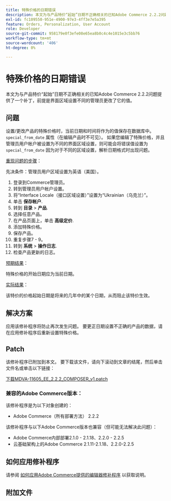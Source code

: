 ```yaml
---
title: 特殊价格的日期错误
description: 本文为与产品特价“起始”日期不正确相关的已知Adobe Commerce 2.2.2问题提供了一个补丁，前提是界面区域设置不同的管理员更改了它的值。
exl-id: fc109550-951e-4900-97e3-4ff3e7e5a395
feature: Orders, Personalization, User Account
role: Developer
source-git-commit: 958179e0f3efe08e65ea8b0c4c4e1015e3c5bb76
workflow-type: tm+mt
source-wordcount: '406'
ht-degree: 0%

---
```


# 特殊价格的日期错误

本文为与产品特价“起始”日期不正确相关的已知Adobe Commerce 2.2.2问题提供了一个补丁，前提是界面区域设置不同的管理员更改了它的值。

## 问题

设置/更改产品的特殊价格时，当前日期和时间将作为的值保存在数据库中。 `special_from_date` 属性（在编辑产品时不可见）。 如果您编辑了特殊价格，并且管理员用户帐户被设置为不同的界面区域设置，则可能会将错误值设置为 `special_from_date` 因为对于不同的区域设置，解析日期格式时出现问题。

<u>重现问题的步骤</u>：

先决条件：管理员用户区域设置为英语（美国）。

1. 登录到Commerce管理员。
1. 转到管理员用户帐户设置。
1. 将“Interface Locale（接口区域设置）”设置为“Ukrainian（乌克兰）”。
1. 单击 **保存帐户**.
1. 转到 **目录** > **产品**.
1. 选择任意产品。
1. 在产品页面上，单击 **高级定价**.
1. 添加特殊价格。
1. 保存产品。
1. 重复步骤7 - 9。
1. 转到 **系统** > **操作日志**.
1. 检查产品更新的日志。

<u>预期结果</u>：

特殊价格的开始日期应为当前日期。

<u>实际结果</u>：

该特价的价格起始日期是将来的几年中的某个日期，从而阻止该特价生效。

## 解决方案

应用该修补程序将防止再次发生问题。 要更正日期设置不正确的产品的数据，请在应用修补程序后重新设置特殊价格。

## Patch

该修补程序已附加到本文。 要下载该文件，请向下滚动到文章的结尾，然后单击文件名或单击以下链接：

[下载MDVA-11605\_EE\_2.2.2\_COMPOSER\_v1.patch](assets/MDVA-11605_EE_2.2.2_COMPOSER_v1.patch.zip)

### 兼容的Adobe Commerce版本：

该修补程序是为以下对象创建的：

* Adobe Commerce（所有部署方法） 2.2.2

该修补程序与以下Adobe Commerce版本也兼容（但可能无法解决此问题）：

* Adobe Commerce内部部署2.1.0 - 2.1.18、2.2.0 - 2.2.5
* 云基础架构上的Adobe Commerce 2.1.11-2.1.18、2.2.0-2.2.5

## 如何应用修补程序

请参阅 [如何应用Adobe Commerce提供的编辑器修补程序](/help/how-to/general/how-to-apply-a-composer-patch-provided-by-magento.md) 以获取说明。

## 附加文件
